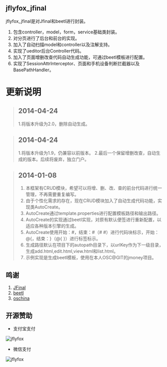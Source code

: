 jflyfox_jfinal
------------------------

jflyfox_jfinal是对Jfinal和beetl进行封装。

1. 包含controller，model，form，service基础类封装。
2. 对分页进行了后台和前台的实现。
3. 加入了自动扫描model和controller以及注解支持。
4. 实现了ueditor后台Controller代码。
5. 加入了页面增删改查代码自动生成功能，可通过beetl模板进行配置。
6. 实现了SessionAttrInterceptor、页面和手机设备判断拦截器以及BasePathHandler。

# 更新说明

>## 2014-04-24
> 1.将版本升级为2.0，删除自动生成。

>## 2014-04-24
> 1.将版本升级为1.9，仍兼容以前版本。
> 2.最后一个保留增删改查，自动生成的版本。后续将废弃，独立门户。

>## 2014-01-08
> 1. 本框架有CRUD模块，希望可以将增、删、改、查的前台代码进行统一管理，不再需要重复编写。
> 2. 由于个性化需求的存在，现在CRUD模块加入了自动生成代码功能，实现类AutoCreate。
> 3. AutoCreate通过template.properties进行配置模板路径和输出路径。
> 4. AutoCreate的实现通过beetl实现，对原有默认便签进行重新配置，以适应各种版本引擎的生成。
> 5. AutoCreate使用开始：#，结束：#（#  #）进行代码块标示，开始：@{，结束：}（@{ }）进行标签标示。
> 6. 生成路径默认在项目下的autopath目录下，以urlKey作为下一级目录，生成add.html,edit.html,view.html和list.html。
> 7. 示例实现是生成beetl模板，使用在本人OSC@GIT的jmoney项目。

鸣谢
------------------------

 1. [JFinal](http://www.oschina.net/p/jfinal)
 2. [beetl](http://ibeetl.com/community/)
 3. [oschina](http://www.oschina.net/)

开源赞助
------------------------

* 支付宝支付

![jflyfox](http://ww1.sinaimg.cn/mw690/3fc7e281jw1eqec436tzwj2074074mxr.jpg "Open source support(alipay)")

* 微信支付

![jflyfox](http://ww1.sinaimg.cn/mw690/3fc7e281jw1es3jr0k25xj20a50a5q3v.jpg "Open source support(weixin)")
